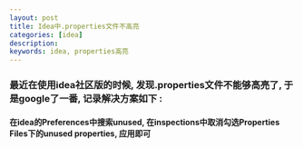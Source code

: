 ```yaml
---
layout: post  
title: Idea中.properties文件不高亮  
categories: [idea]  
description: 
keywords: idea, properties高亮  
---
```


### 最近在使用idea社区版的时候, 发现.properties文件不能够高亮了, 于是google了一番, 记录解决方案如下 : 

#### 在idea的Preferences中搜索unused, 在inspections中取消勾选Properties Files下的unused properties, 应用即可